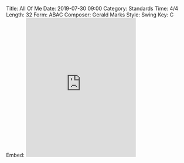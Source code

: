Title: All Of Me
Date: 2019-07-30 09:00
Category: Standards
Time: 4/4
Length: 32
Form: ABAC
Composer: Gerald Marks
Style: Swing
Key: C
Embed: <iframe src="https://open.spotify.com/embed/user/thatdavidmiller/playlist/4G77zXHnSb8CSbNTo54AEs" width="300" height="380" frameborder="0" allowtransparency="true" allow="encrypted-media"></iframe>
